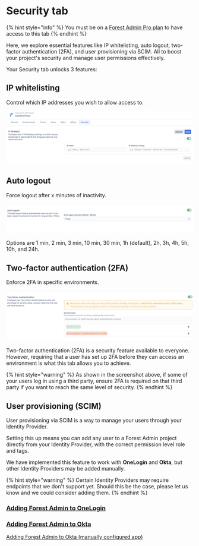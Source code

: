 # Security tab

{% hint style="info" %}
You must be on a [Forest Admin Pro plan](https://www.forestadmin.com/pricing/) to have access to this tab
{% endhint %}

Here, we explore essential features like IP whitelisting, auto logout, two-factor authentication (2FA), and user provisioning via SCIM. All to boost your project's security and manage user permissions effectively.

Your Security tab unlocks 3 features:

## **IP whitelisting**

Control which IP addresses you wish to allow access to.

![](<../../../.gitbook/assets/image (609).png>)

## **Auto logout**

Force logout after x minutes of inactivity.

![](<../../../.gitbook/assets/image (274).png>)

Options are 1 min, 2 min, 3 min, 10 min, 30 min, 1h (default), 2h, 3h, 4h, 5h, 10h, and 24h.

## **Two-factor authentication (2FA)**

Enforce 2FA in specific environments.

![](<../../../.gitbook/assets/image (184).png>)

Two-factor authentication (2FA) is a security feature available to everyone. However, requiring that a user has set up 2FA before they can access an environment is what this tab allows you to achieve.

{% hint style="warning" %}
As shown in the screenshot above, if some of your users log in using a third party, ensure 2FA is required on that third party if you want to reach the same level of security.
{% endhint %}

## User provisioning (SCIM)

User provisioning via SCIM is a way to manage your users through your Identity Provider.

Setting this up means you can add any user to a Forest Admin project directly from your Identity Provider, with the correct permission level role and tags.

We have implemented this feature to work with **OneLogin** and **Okta**, but other Identity Providers may be added manually.

{% hint style="warning" %}
Certain Identity Providers may require endpoints that we don't support yet. Should this be the case, please let us know and we could consider adding them.
{% endhint %}

### [Adding Forest Admin to OneLogin](scim-integration-with-onelogin.md)

### [Adding Forest Admin to Okta](scim-integration-with-okta.md)

[Adding Forest Admin to Okta (manually configured app)](manual-scim-integration-with-okta.md)
